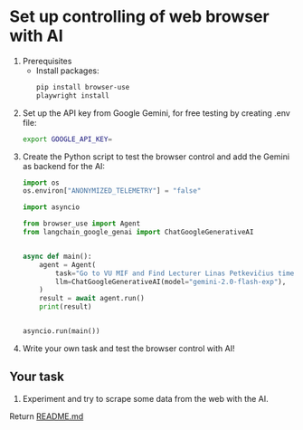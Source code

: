 # Set up controlling of web browser with AI

1. Prerequisites
    * Install packages:
        ```bash
        pip install browser-use
        playwright install
        ```
2. Set up the API key from Google Gemini, for free testing by creating .env file:
    ```bash
    export GOOGLE_API_KEY=
    ```
3. Create the Python script to test the browser control and add the Gemini as backend for the AI:
    ```python
    import os
    os.environ["ANONYMIZED_TELEMETRY"] = "false"
    
    import asyncio
    
    from browser_use import Agent
    from langchain_google_genai import ChatGoogleGenerativeAI
    
    
    async def main():
        agent = Agent(
            task="Go to VU MIF and Find Lecturer Linas Petkevičius time table.",
            llm=ChatGoogleGenerativeAI(model="gemini-2.0-flash-exp"),
        )
        result = await agent.run()
        print(result)
    
    
    asyncio.run(main())
    ```
4. Write your own task and test the browser control with AI!

## Your task

1. Experiment and try to scrape some data from the web with the AI.


Return [README.md](../README.md)